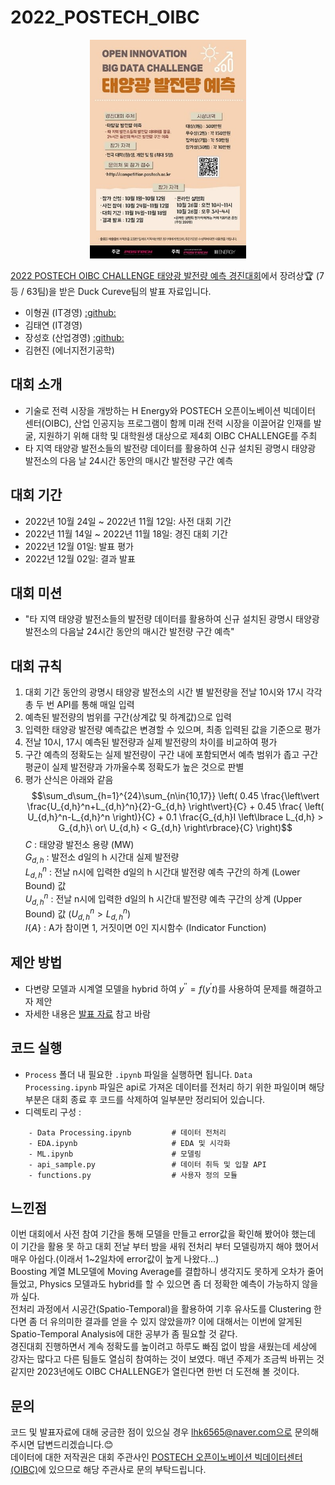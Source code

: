 # 2022_POSTECH_OIBC

<p align='center'>
    <img src='poster.jfif' width='250' height='350'>
</p>

[2022 POSTECH OIBC CHALLENGE 태양광 발전량 예측 경진대회](https://o.solarkim.com/cmpt2022)에서 장려상:trophy: (7등 / 63팀)을 받은 Duck Cureve팀의 발표 자료입니다.
- 이형권 (IT경영) [:github:](https://github.com/lhk6565)
- 김태연 (IT경영)
- 장성호 (산업경영) [:github:](https://github.com/Jjineeq)
- 김현진 (에너지전기공학)

## 대회 소개
- 기술로 전력 시장을 개방하는 H Energy와 POSTECH 오픈이노베이션 빅데이터 센터(OIBC), 산업 인공지능 프로그램이 함께 미래 전력 시장을 이끌어갈 인재를 발굴, 지원하기 위해 대학 및 대학원생 대상으로 제4회 OIBC CHALLENGE를 주최
- 타 지역 태양광 발전소들의 발전량 데이터를 활용하여 신규 설치된 광명시 태양광 발전소의 다음 날 24시간 동안의 매시간 발전량 구간 예측

## 대회 기간
- 2022년 10월 24일 ~ 2022년 11월 12일: 사전 대회 기간
- 2022년 11월 14일 ~ 2022년 11월 18일: 경진 대회 기간
- 2022년 12월 01일: 발표 평가
- 2022년 12월 02일: 결과 발표

## 대회 미션
- "타 지역 태양광 발전소들의 발전량 데이터를 활용하여 신규 설치된 광명시 태양광 발전소의 다음날 24시간 동안의 매시간 발전량 구간 예측"

## 대회 규칙
1. 대회 기간 동안의 광명시 태양광 발전소의 시간 별 발전량을 전날 10시와 17시 각각 총 두 번 API를 통해 매일 입력
2. 예측된 발전량의 범위를 구간(상계값 및 하계값)으로 입력
3. 입력한 태양광 발전량 예측값은 변경할 수 있으며, 최종 입력된 값을 기준으로 평가
4. 전날 10시, 17시 예측된 발전량과 실제 발전량의 차이를 비교하여 평가
5. 구간 예측의 정확도는 실제 발전량이 구간 내에 포함되면서 예측 범위가 좁고 구간 평균이 실제 발전량과 가까울수록 정확도가 높은 것으로 판별
6. 평가 산식은 아래와 같음
$$\sum_d\sum_{h=1}^{24}\sum_{n\in{10,17}} \left( 0.45 \frac{\left\vert \frac{U_{d,h}^n+L_{d,h}^n}{2}-G_{d,h} \right\vert}{C} + 0.45 \frac{ \left( U_{d,h}^n-L_{d,h}^n \right)}{C} + 0.1 \frac{G_{d,h}I \left\lbrace L_{d,h} > G_{d,h}\ or\ U_{d,h} < G_{d,h} \right\rbrace}{C} \right)$$
$C$ : 태양광 발전소 용량 (MW) <br>
$G_{d,h}$ : 발전소 d일의 h 시간대 실제 발전량 <br>
$L_{d,h}^n$ : 전날 n시에 입력한 d일의 h 시간대 발전량 예측 구간의 하계 (Lower Bound) 값 <br>
$U_{d,h}^n$ : 전날 n시에 입력한 d일의 h 시간대 발전량 예측 구간의 상계 (Upper Bound) 값 $\left( U_{d,h}^n > L_{d,h}^n \right)$ <br>
$I\left\lbrace A \right\rbrace$ : A가 참이면 1, 거짓이면 0인 지시함수 (Indicator Function)

## 제안 방법
- 다변량 모델과 시계열 모델을 hybrid 하여 $y^{''} = f(y^{'}t)$를 사용하여 문제를 해결하고자 제안
- 자세한 내용은 [발표 자료](Duck_Curve_한국공학대학교.pdf) 참고 바람

## 코드 실행
- `Process` 폴더 내 필요한 `.ipynb` 파일을 실행하면 됩니다. `Data Processing.ipynb` 파일은 api로 가져온 데이터를 전처리 하기 위한 파일이며 해당 부분은 대회 종료 후 코드를 삭제하여 일부분만 정리되어 있습니다.
- 디렉토리 구성 :
~~~
    - Data Processing.ipynb         # 데이터 전처리
    - EDA.ipynb                     # EDA 및 시각화
    - ML.ipynb                      # 모델링
    - api_sample.py                 # 데이터 취득 및 입찰 API
    - functions.py                  # 사용자 정의 모듈
~~~

## 느낀점
이번 대회에서 사전 참여 기간을 통해 모델을 만들고 error값을 확인해 봤어야 했는데 이 기간을 활용 못 하고 대회 전날 부터 밤을 새워 전처리 부터 모델링까지 해야 했어서 매우 아쉽다.(이래서 1~2일차에 error값이 높게 나왔다...)<br>
Boosting 계열 ML모델에 Moving Average를 결합하니 생각지도 못하게 오차가 줄어 들었고, Physics 모델과도 hybrid를 할 수 있으면 좀 더 정확한 예측이 가능하지 않을까 싶다.<br>
전처리 과정에서 시공간(Spatio-Temporal)을 활용하여 기후 유사도를 Clustering 한다면 좀 더 유의미한 결과를 얻을 수 있지 않았을까? 이에 대해서는 이번에 알게된 Spatio-Temporal Analysis에 대한 공부가 좀 필요할 것 같다.<br>
경진대회 진행하면서 계속 정확도를 높이려고 하루도 빠짐 없이 밤을 새웠는데 세상에 강자는 많다고 다른 팀들도 열심히 참여하는 것이 보였다. 매년 주제가 조금씩 바뀌는 것 같지만 2023년에도 OIBC CHALLENGE가 열린다면 한번 더 도전해 볼 것이다.

## 문의
코드 및 발표자료에 대해 궁금한 점이 있으실 경우 lhk6565@naver.com으로 문의해주시면 답변드리겠습니다.:blush:<br>
데이터에 대한 저작권은 대회 주관사인 [POSTECH 오픈이노베이션 빅데이터센터 (OIBC)](http://oibc.postech.ac.kr/)에 있으므로 해당 주관사로 문의 부탁드립니다.